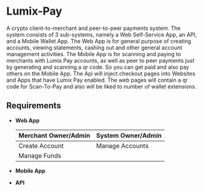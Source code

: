 # Lumix-Pay

A crypto client-to-merchant and peer-to-peer payments system. The system consists of 3 sub-systems, namely a Web Self-Service App, an API, and a Mobile Wallet App. The Web App is for general purpose of creating accounts, viewing statements, cashing out and other general account management activities.
The Mobile App is for scanning and paying to merchants with Lumix Pay accounts, as well as peer to peer payments just by generating and scanning a qr code. So you can get paid and also pay others on the Mobile App.
The Api will inject checkout pages into Websites and Apps that have Lumix Pay enabled. The web pages will contain a qr code for Scan-To-Pay and also will be liked to number of wallet extensions.

## Requirements

- **Web App**

    | Merchant Owner/Admin | System Owner/Admin |
    | -------------------- | ------------------ |
    | Create Account | Manage Accounts |
    | Manage Funds |

- **Mobile App**

- **API**

